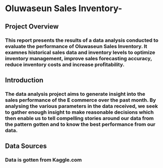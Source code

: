 # Oluwaseun Sales Inventory-
## Project Overview 
### This report presents the results of a data analysis conducted to evaluate the performance of Oluwaseun Sales Inventory. It examnes historical sales data and inventory levels to optimize inventory management, improve sales forecasting accuracy, reduce inventory costs and increase profitability.
## Introduction
### The data analysis project aims to generate insight into the sales performance of the E commerce over the past month. By analysing the various parameters in the data received, we seek to gather enough insight to make reasonable decisions which then enable us to tell compelling stories around our data from the pattern gotten and to know the best performance from our data.
## Data Sources
### Data is gotten from Kaggle.com
## 
